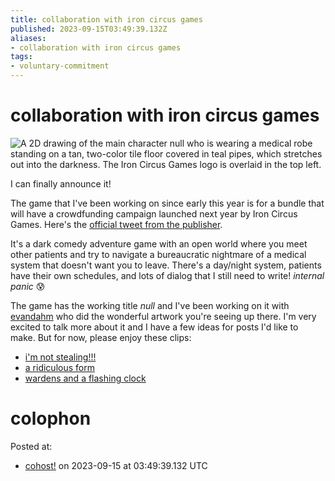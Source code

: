 ```yaml
---
title: collaboration with iron circus games
published: 2023-09-15T03:49:39.132Z
aliases:
- collaboration with iron circus games
tags:
- voluntary-commitment
---
```


# collaboration with iron circus games

![A 2D drawing of the main character null who is wearing a medical robe standing on a tan, two-color tile floor covered in teal pipes, which stretches out into the darkness. The Iron Circus Games logo is overlaid in the top left.](20230915-hero.jpg)

I can finally announce it!

The game that I've been working on since early this year is for a bundle that will have a crowdfunding campaign launched next year by Iron Circus Games. Here's the [official tweet from the publisher](https://twitter.com/ironcircuscomix/status/1702461505302638777).

It's a dark comedy adventure game with an open world where you meet other patients and try to navigate a bureaucratic nightmare of a medical system that doesn't want you to leave. There's a day/night system, patients have their own schedules, and lots of dialog that I still need to write! _internal panic_ 😰

The game has the working title _null_ and I've been working on it with [evandahm](https://twitter.com/evandahm) who did the wonderful artwork you're seeing up there. I'm very excited to talk more about it and I have a few ideas for posts I'd like to make. But for now, please enjoy these clips:
- [i'm not stealing!!!](https://www.twitch.tv/exodrifter_/clip/HandsomeSuperLlamaFreakinStinkin-h3QbvRLYN-b4-jHS)
- [a ridiculous form](https://www.twitch.tv/exodrifter_/clip/PlumpDepressedPistachioDeIlluminati-VwD6BaBUzxIO4mEG)
- [wardens and a flashing clock](https://www.twitch.tv/exodrifter_/clip/StylishPhilanthropicParrotHoneyBadger-wzJtbb7ih42m4XzO)

# colophon

Posted at:
- [cohost!](https://cohost.org/exodrifter/post/2850024-collaboration-with-i) on 2023-09-15 at 03:49:39.132 UTC
